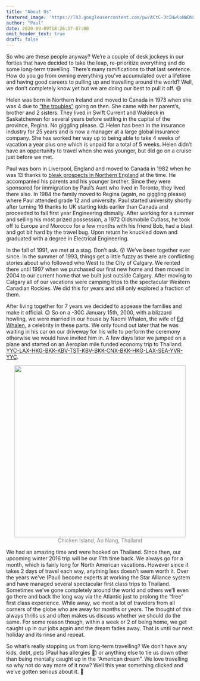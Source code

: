 ```yaml
---
title: "About Us"
featured_image: 'https://lh3.googleusercontent.com/pw/ACtC-3cIHwloNWDNzbmrs9zjP1IMY3dTwjcBK-nlazzyG-p55SgqrripkjmG0pqahMbGWXvX5KPVMDlCCaCsoLqzrcEuTBqehgwAtH_YrjvLwlIojUtyiTjYeog5Q_eyaQphKJ3BE9V7zRR1NnDDvWTEdrbErg=w1920-h670-no'
author: "Paul"
date: 2020-09-09T18:26:37-07:00
omit_header_text: true
draft: false
---
```


So who are these people anyway?  We’re a couple of desk jockeys in our forties that have decided to take the leap, re-prioritize everything and do some long-term travelling.  There’s many ramifications to that last sentence.  How do you go from owning everything you’ve accumulated over a lifetime and having good careers to pulling up and travelling around the world?  Well, we don’t completely know yet but we are doing our best to pull it off. 😃

Helen was born in Northern Ireland and moved to Canada in 1973 when she was 4 due to [“the troubles”](https://en.wikipedia.org/wiki/The_Troubles) going on then.  She came with her parent’s, brother and 2 sisters.  They lived in Swift Current and Waldeck in Saskatchewan for several years before settling in the capital of the province, Regina.  No giggling please.  😉  Helen has been in the insurance industry for 25 years and is now a manager at a large global insurance company.  She has worked her way up to being able to take 4 weeks of vacation a year plus one which is unpaid for a total of 5 weeks.  Helen didn’t have an opportunity to travel when she was younger, but did go on a cruise just before we met.

Paul was born in Liverpool, England and moved to Canada in 1982 when he was 13 thanks to [bleak prospects in Northern England](https://en.wikipedia.org/wiki/Early_1980s_recession#Recession_in_the_United_Kingdom) at the time.  He accompanied his parents and his younger brother.  Since they were sponsored for immigration by Paul’s Aunt who lived in Toronto, they lived there also.  In 1984 the family moved to Regina (again, no giggling please) where Paul attended grade 12 and university.  Paul started university shortly after turning 16 thanks to UK starting kids earlier than Canada and proceeded to fail first year Engineering dismally.  After working for a summer and selling his most prized possession, a 1972 Oldsmobile Cutlass, he took off to Europe and Morocco for a few months with his friend Bob, had a blast and got bit hard by the travel bug.  Upon return he knuckled down and graduated with a degree in Electrical Engineering.

In the fall of 1991, we met at a stag.  Don’t ask.  😲 We’ve been together ever since.  In the summer of 1993, things get a little fuzzy as there are conflicting stories about who followed who West to the City of Calgary.  We rented there until 1997 when we purchased our first new home and then moved in 2004 to our current home that we built just outside Calgary.  After moving to Calgary all of our vacations were camping trips to the spectacular Western Canadian Rockies.  We did this for years and still only explored a fraction of them.

After living together for 7 years we decided to appease the families and make it official. 😉 So on a -30C January 15th, 2000, with a blizzard howling, we were married in our house by Naomi Whalen, the wife of [Ed Whalen](https://en.wikipedia.org/wiki/Ed_Whalen_(broadcaster)), a celebrity in these parts.  We only found out later that he was waiting in his car on our driveway for his wife to perform the ceremony otherwise we would have invited him in. A few days later we jumped on a plane and started on an Aeroplan mile funded economy trip to Thailand: [YYC-LAX-HKG-BKK-KBV-TST-KBV-BKK-CNX-BKK-HKG-LAX-SEA-YVR-YYC](http://www.gcmap.com/mapui?P=YYC-LAX-HKG-BKK-KBV-TST-KBV-BKK-CNX-BKK-HKG-LAX-SEA-YVR-YYC).

<div style="text-align: center">
  <a style="display:inline-block;text-decoration:none;color: grey;" href="https://photos.google.com/share/AF1QipNzXM2ejuel-cP83GpoUxFt9iC4bXV1U2VTzFt7yNrz603xIJ6qkUjeAFAOt1-G6w/photo/AF1QipNSyDgyti201UzGErDbj1qItlTKYNm1pbGMM782?key=NGhOVGJJZUVpYmVFM08wZTZzeGpMQktHYWxWX0V3" target="_blank"><img loading="lazy" src="https://lh3.googleusercontent.com/pw/ACtC-3e9q1j81_vCaUN98iZwENbYaI3hX5sKMLE7hAoSFl-xjF5eXB8s2Yt43nNgzkIFT4azqNyTRC4Lr8KVz-DumLcZHKwU7X8dep7F2byo7TpoqjyV0DhV5kUb9n4_yFVFTm7bvusPcWh6ySSnbAleEPzdyQ=w460-no" width="460" /><div>Chicken Island, Ao Nang, Thailand</div></a>
</div>

We had an amazing time and were hooked on Thailand.  Since then, our upcoming winter 2016 trip will be our 11th time back.  We always go for a month, which is fairly long for North American vacations.  However since it takes 2 days of travel each way, anything less doesn’t seem worth it.  Over the years we’ve (Paul)  become experts at working the Star Alliance system and have managed several spectacular first class trips to Thailand.  Sometimes we’ve gone completely around the world and others we’ll even go there and back the long way via the Atlantic just to prolong the “free” first class experience.  While away, we meet a lot of travelers from all corners of the globe who are away for months or years.  The thought of this always thrills us and often makes us discuss whether we should do the same.  For some reason though, within a week or 2 of being home, we get caught up in our jobs again and the dream fades away.  That is until our next holiday and its rinse and repeat.

So what’s really stopping us from long-term travelling?  We don’t have any kids, debt, pets (Paul has allergies 🙁) or anything else to tie us down other than being mentally caught up in the “American dream”.  We love travelling so why not do way more of it now?  Well this year something clicked and we’ve gotten serious about it. 🙂